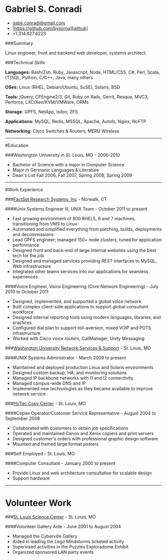 [github]: https://github.com/byxorna "GitHub"
[email]: mailto:gabe.conradi@gmail.com
[factset]: http://www.factset.com "FactSet Research Systems"
[nss]: http://nss.wustl.edu/ "Washington University Network Services"
[hitec]: http://www.hiteccopy.com/ "Hi/Tec Copy Center"
[slsc]: http://www.slsc.org/ "St. Louis Science Center"

Gabriel S. Conradi
==================

- [gabe.conradi@gmail.com][email]
- [https://github.com/byxorna][github]
- +1.314.827.4223

###Summary

Linux engineer, front and backend web developer, systems architect.

###Technical Skills

__Languages:__ Bash/Zsh, Ruby, Javascript, Node, HTML/CSS, C\#, Perl, Scala, [T]SQL, Python, C/C++, Java, many others

__OSes:__ Linux (RHEL, Debian/Ubuntu, SuSE), Solaris, BSD

__Tools:__ jQuery, CFEngine2/3, Git, Ruby on Rails, Gerrit, Resque, MVC3, Perforce, LXC/Xen/KVM/VMWare, ORMs

__Storage:__ GPFS, NetApp, Isilon, ZFS

__Applications:__ MySQL, Redis, MSSQL, Apache, Autofs, Nginx, NcFTP

__Networking:__ Cisco Switches & Routers, MERU Wireless

***

#Education

###Washington University in St. Louis, MO - 2006-2010

- Bachelor of Science with a major in Computer Science
- Major in Germanic Languages & Literature
- Dean's List Fall 2006, Fall 2007, Spring 2008, Spring 2009

***

#Work Experience

###[FactSet Research Systems, Inc][factset] - Norwalk, CT

####Unix Systems Engineer III, UNIX Team - October 2011 to present

- Fast growing environment of 800 RHEL5, 6 and 7 machines, transitioning from VMS to Linux 
- Automated and simplified everything from patching, builds, deployments and decommissions 
- Lead GPFS engineer; managed 150+ node clusters, tuned for application performance 
- Designed front and back-end of large internal websites using the best tech for the job 
- Designed and managed services providing REST interfaces to MySQL, Web infrastructure 
- Integrated other teams services into our applications for seamless experiences 


####Voice Engineer, Voice Engineering (Core Network Engineering) - July 2010 to October 2011

- Designed, implemented, and supported a global voice network 
- Built complex client-side applications to support global consultant workforce 
- Designed internal reporting tools using modern languages, libraries, and practices 
- Configured dial plan to support toll-aversion, mixed VOIP and POTS infrastructure 
- Worked with Cisco voice routers, CallManager, Unity Messaging 


###[Washington University Network Services & Support][nss] - St. Louis, MO

####UNIX Systems Administrator - March 2009 to present

- Maintained and deployed production Linux and Solaris environments 
- Designed custom backup, HA, and monitoring solutions 
- Managed IP backbone networks with I1 and I2 connectivity 
- Managed campus-wide DNS and IP 
- Implemented new technologies as they became available to improve network service 


###[Hi/Tec Copy Center][hitec] - St. Louis, MO

####Copier Operator/Customer Service Representative - August 2004 to September 2008

- Collaborated with customers to obtain job specifications 
- Operated and maintained Canon and Xerox copiers and print servers 
- Designed customer's orders with professional graphic design software 
- Mounted and framed large format posters 

###Self Employed - St. Louis, MO

####Computer Consultant - January 2000 to present

- Provide Linux and web architecture consultation for scalable design
- Support hardware

***

Volunteer Work
==============

###[St. Louis Science Center][slsc] - St. Louis, MO

####Volunteer Gallery Aide - June 2001 to August 2004

- Managed the Cyberville Gallery 
- Aided in leading the Lego Mindstorms ticketed activity 
- Supervised activities in the Puzzles Exploradome Exhibit 
- Organized sponsored LAN party events 

